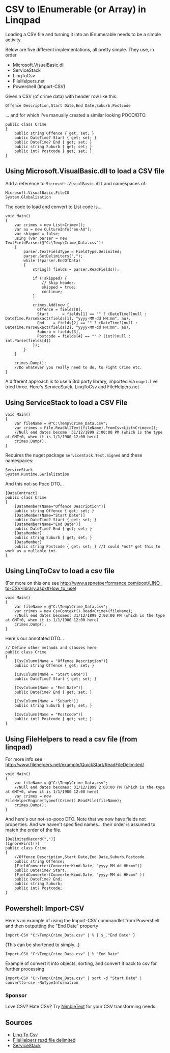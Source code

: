 # CSV to IEnumerable<T> (or Array<T>) in Linqpad

Loading a CSV file and turning it into an IEnumerable<T> needs to be a simple activity.

Below are five different implementations, all pretty simple. They use, in order

 * Microsoft.VisualBasic.dll
 * ServiceStack
 * LinqToCsv
 * FileHelpers.net
 * Powershell (Import-CSV)
 
 
Given a CSV (of crime data) with header row like this:

	Offence Description,Start Date,End Date,Suburb,Postcode

... and for which I've manually created a similar looking POCO/DTO.

    public class Crime
    {
        public string Offence { get; set; }
        public DateTime? Start { get; set; }
        public DateTime? End { get; set; }
        public string Suburb { get; set; }
        public int? Postcode { get; set; }
    }


## Using Microsoft.VisualBasic.dll to load a CSV file
    
Add a reference to `Microsoft.VisualBasic.dll` and namespaces of:

    Microsoft.VisualBasic.FileIO
    System.Globalization

The code to load and convert to List<Crime> code is....

    void Main()
    {
        var crimes = new List<Crime>();
        var au = new CultureInfo("en-AU");
        var skipped = false;
        using (var parser = new TextFieldParser(@"C:\Temp\Crime_Data.csv"))
        {
            parser.TextFieldType = FieldType.Delimited;
            parser.SetDelimiters(",");
            while (!parser.EndOfData)
            {
                string[] fields = parser.ReadFields();

                if (!skipped) {
                    // Skip header.
                    skipped = true;
                    continue;
                }

                crimes.Add(new {
                  Offence = fields[0],
                  Start 	 = fields[1] == "" ? (DateTime?)null : DateTime.ParseExact(fields[1], "yyyy-MM-dd HH:mm", au),
                  End 	 = fields[2] == "" ? (DateTime?)null : DateTime.ParseExact(fields[2], "yyyy-MM-dd HH:mm", au),
                  Suburb = fields[3],
                  Postcode = fields[4] == "" ? (int?)null : int.Parse(fields[4])
                });
            }
        }

        crimes.Dump();
        //Do whatever you really need to do, to Fight Crime etc.
    }

    
A different approach is to use a 3rd party library, imported via `nuget`. I've tried three. Here's ServiceStack, LinqToCsv and FileHelpers.net



## Using ServiceStack to load a CSV File

    void Main()
    {
        var fileName = @"C:\Temp\Crime_Data.csv";
        var crimes = File.ReadAllText(fileName).FromCsv<List<Crime>>();
        //Null end dates become  31/12/1899 2:00:00 PM (which is the type at GMT+0, when it is 1/1/1900 12:00 here)
        crimes.Dump();
    }

Requires the nuget package `ServiceStack.Text.Signed` and these namespaces:

    ServiceStack
    System.Runtime.Serialization

And this not-so Poco DTO...


    [DataContract]
    public class Crime
    {
        [DataMember(Name="Offence Description")]
        public string Offence { get; set; }
        [DataMember(Name="Start Date")]
        public DateTime? Start { get; set; }
        [DataMember(Name="End Date")]
        public DateTime? End { get; set; }
        [DataMember]
        public string Suburb { get; set; }
        [DataMember]
        public string Postcode { get; set; } //I could *not* get this to work as a nullable int.
    }

## Using LinqToCsv to load a csv file


(For more on this one see <http://www.aspnetperformance.com/post/LINQ-to-CSV-library.aspx#How_to_use>)


    void Main()
    {
        var fileName = @"C:\Temp\Crime_Data.csv";
        var crimes = new CsvContext().Read<Crime>(fileName);
        //Null end dates becomes: 31/12/1899 2:00:00 PM (which is the type at GMT+0, when it is 1/1/1900 12:00 here)
        crimes.Dump();
    }

Here's our annotated DTO...


    // Define other methods and classes here
    public class Crime
    {
        [CsvColumn(Name = "Offence Description")]
        public string Offence { get; set; }
        
        [CsvColumn(Name = "Start Date")]
        public DateTime? Start { get; set; }
        
        [CsvColumn(Name = "End Date")]
        public DateTime? End { get; set; }
        
        [CsvColumn(Name = "Suburb")]
        public string Suburb { get; set; }
        
        [CsvColumn(Name = "Postcode")]
        public int? Postcode { get; set; }
    }

    
## Using FileHelpers to read a csv file (from linqpad)

For more info see <http://www.filehelpers.net/example/QuickStart/ReadFileDelimited/>

    void Main()
    {
        var fileName = @"C:\Temp\Crime_Data.csv";
        //Null end dates becomes: 31/12/1899 2:00:00 PM (which is the type at GMT+0, when it is 1/1/1900 12:00 here)
        var crimes = new FileHelperEngine(typeof(Crime)).ReadFile(fileName);
        crimes.Dump();
    }

And here's our not-so-poco DTO. Note that we now have fields not properties. And we haven't specified names... their order is assumed to match the order of the file.
    
    [DelimitedRecord(",")]
    [IgnoreFirst()]
    public class Crime
    {
        //Offence Description,Start Date,End Date,Suburb,Postcode
        public string Offence;
        [FieldConverter(ConverterKind.Date, "yyyy-MM-dd HH:mm")]
        public DateTime? Start;
        [FieldConverter(ConverterKind.Date, "yyyy-MM-dd HH:mm" )]
        public DateTime? End;
        public string Suburb;
        public int? Postcode;
    }
    

## Powershell: Import-CSV    


Here's an example of using the Import-CSV commandlet from Powershell and then outputting the "End Date" property

    Import-CSV "C:\Temp\Crime_Data.csv" | % { $_."End Date" }

(This can be shortened to simply...)
    
    Import-CSV "C:\Temp\Crime_Data.csv" | % "End Date" 
    
Example of convert it into objects, sorting, and convert it back to csv for further processing

    Import-CSV "C:\Temp\Crime_Data.csv" | sort -d "Start Date" | convertto-csv -NoTypeInformation   


### Sponsor
    
Love CSV? Hate CSV? Try [NimbleText](http://NimbleText.com/) for your CSV transforming needs.

    
## Sources

 * [Linq To Csv](http://www.aspnetperformance.com/post/LINQ-to-CSV-library.aspx#How_to_use)
 * [FileHelpers read file delimited](http://www.filehelpers.net/example/QuickStart/ReadFileDelimited/)
 * [ServiceStack](http://docs.servicestack.net/csv-format) 

